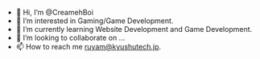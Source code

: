 - 👋 Hi, I’m @CreamehBoi
- 👀 I’m interested in Gaming/Game Development.
- 🌱 I’m currently learning Website Development and Game Development.
- 💞️ I’m looking to collaborate on ...
- 📫 How to reach me ruyam@kyushutech.jp.

<!---
CreamehBoi/CreamehBoi is a ✨ special ✨ repository because its `README.md` (this file) appears on your GitHub profile.
You can click the Preview link to take a look at your changes.
--->
